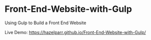 # Front-End-Website-with-Gulp
Using Gulp to Build a Front End Website

Live Demo: https://hazelparr.github.io/Front-End-Website-with-Gulp/
